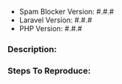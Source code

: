- Spam Blocker Version: #.#.#
- Laravel Version: #.#.#
- PHP Version: #.#.#

### Description:

### Steps To Reproduce:
